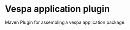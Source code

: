 <!-- Copyright Vespa.ai. Licensed under the terms of the Apache 2.0 license. See LICENSE in the project root. -->
# Vespa application plugin

Maven Plugin for assembling a vespa application package.

